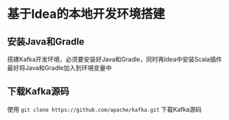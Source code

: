 # 基于Idea的本地开发环境搭建

## 安装Java和Gradle

搭建Kafka开发环境，必须要安装好Java和Gradle，同时再Idea中安装Scala插件    
最好将Java和Gradle加入到环境变量中   

## 下载Kafka源码

使用 ```git clone https://github.com/apache/kafka.git``` 下载Kafka源码

